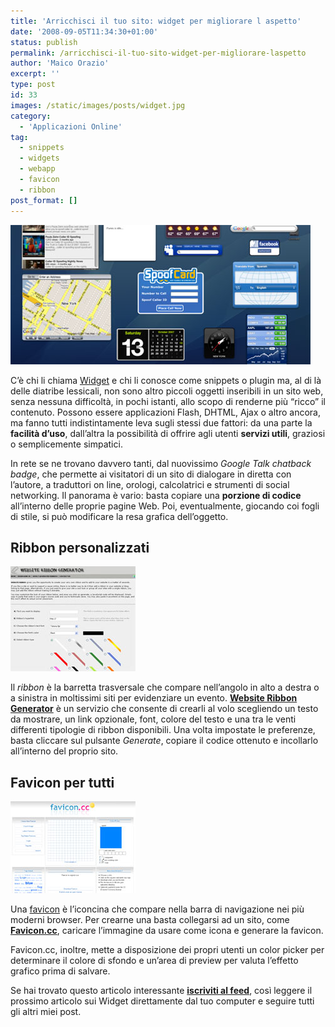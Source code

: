 ```yaml
---
title: 'Arricchisci il tuo sito: widget per migliorare l aspetto'
date: '2008-09-05T11:34:30+01:00'
status: publish
permalink: /arricchisci-il-tuo-sito-widget-per-migliorare-laspetto
author: 'Maico Orazio'
excerpt: ''
type: post
id: 33
images: /static/images/posts/widget.jpg
category:
  - 'Applicazioni Online'
tag:
  - snippets
  - widgets
  - webapp
  - favicon
  - ribbon
post_format: []
---
```


![widget](/static/images/posts/widget.jpg 'widget')

C’è chi li chiama [Widget](http://it.wikipedia.org/wiki/Widget 'Widget - Wikipedia') e chi li conosce come snippets o plugin ma, al di là delle diatribe lessicali, non sono altro piccoli oggetti inseribili in un sito web, senza nessuna difficoltà, in pochi istanti, allo scopo di renderne più “ricco” il contenuto. Possono essere applicazioni Flash, DHTML, Ajax o altro ancora, ma fanno tutti indistintamente leva sugli stessi due fattori: da una parte la **facilità d’uso**, dall’altra la possibilità di offrire agli utenti **servizi utili**, graziosi o semplicemente simpatici.

In rete se ne trovano davvero tanti, dal nuovissimo _Google Talk chatback badge_, che permette ai visitatori di un sito di dialogare in diretta con l’autore, a traduttori on line, orologi, calcolatrici e strumenti di social networking. Il panorama è vario: basta copiare una **porzione di codice** all’interno delle proprie pagine Web. Poi, eventualmente, giocando coi fogli di stile, si può modificare la resa grafica dell’oggetto.

## Ribbon personalizzati

[![Ribbon](/static/images/posts/ribbon.jpg 'ribbon')](http://www.websiteribbon.com 'WebsiteRibbon.com')

Il _ribbon_ è la barretta trasversale che compare nell’angolo in alto a destra o a sinistra in moltissimi siti per evidenziare un evento. [**Website Ribbon Generator**](http://www.websiteribbon.com 'Website Ribbon Generator') è un servizio che consente di crearli al volo scegliendo un testo da mostrare, un link opzionale, font, colore del testo e una tra le venti differenti tipologie di ribbon disponibili. Una volta impostate le preferenze, basta cliccare sul pulsante _Generate_, copiare il codice ottenuto e incollarlo all’interno del proprio sito.

## Favicon per tutti

[![Favicon](/static/images/posts/favicon.jpg 'favicon')](http://www.favicon.cc 'Favicon.cc')

Una [favicon](http://it.wikipedia.org/wiki/Favicon 'Favicon - Wikipedia') è l’iconcina che compare nella barra di navigazione nei più moderni browser. Per crearne una basta collegarsi ad un sito, come [**Favicon.cc**](http://www.favicon.cc/ 'Favicon Generator'), caricare l’immagine da usare come icona e generare la favicon.

Favicon.cc, inoltre, mette a disposizione dei propri utenti un color picker per determinare il colore di sfondo e un’area di preview per valuta l’effetto grafico prima di salvare.

Se hai trovato questo articolo interessante **[iscriviti al feed](/feed.xml 'Iscrivit al feed di MaiNick Web')**, così leggere il prossimo articolo sui Widget direttamente dal tuo computer e seguire tutti gli altri miei post.
